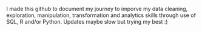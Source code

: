 I made this github to document my journey to imporve my data cleaning, exploration, manipulation, transformation and analytics skills through use of SQL, R and/or Python.
Updates maybe slow but trying my best :) 
